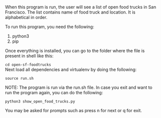 When this program is run, the user will see a list of open food trucks in San Francisco. The list contains name of food truck and location. It is alphabetical in order.

To run this program, you need the following:
1. python3
2. pip

Once everything is installed, you can go to the folder where 
the file is present in shell like this:  

`cd open-sf-foodtrucks`  
Next load all dependencies and virtualenv by doing the following:  

`source run.sh`  

NOTE: The program is run via the run.sh file. In case you exit and want to
run the program again, you can do the following:  

`python3 show_open_food_trucks.py`  

You may be asked for prompts such as press n for next or q for exit. 

